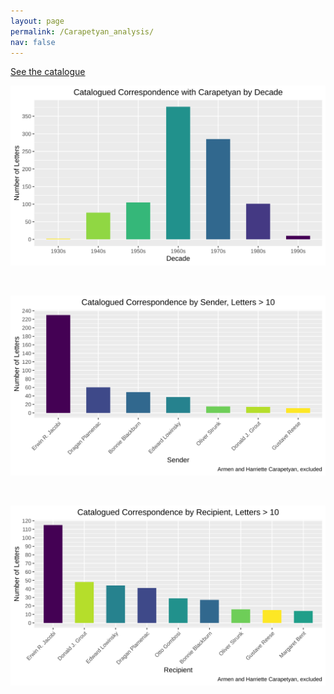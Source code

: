 ```yaml
---
layout: page
permalink: /Carapetyan_analysis/
nav: false
---
```


[See the catalogue](/Carapetyan/)


![correspondence by decade](/assets/svg/correspondence_by_decade.svg)

<br>

![correspondence by sender](/assets/svg/correspondence_by_sender.svg)

<br>

![correspondence by recipient](/assets/svg/correspondence_by_recipient.svg)